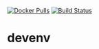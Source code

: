 [![Docker Pulls](https://img.shields.io/docker/pulls/nugulinux/devenv.svg)](https://hub.docker.com/r/nugulinux/devenv/) [![Build Status](https://img.shields.io/docker/cloud/build/nugulinux/devenv.svg)](https://hub.docker.com/r/nugulinux/devenv/)

# devenv
